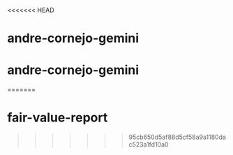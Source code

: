 <<<<<<< HEAD
# andre-cornejo-gemini
# andre-cornejo-gemini
=======
# fair-value-report
>>>>>>> 95cb650d5af88d5cf58a9a1180dac523a1fd10a0
